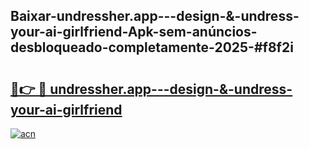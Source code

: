 ## Baixar-undressher.app---design-&-undress-your-ai-girlfriend-Apk-sem-anúncios-desbloqueado-completamente-2025-#f8f2i

# <h2><a href="https://ainizakaria.my?title=undressher.app---design-&-undress-your-ai-girlfriend&ref=20M">🔗👉 🔴 undressher.app---design-&-undress-your-ai-girlfriend</a></h2>

[![acn](https://github.com/user-attachments/assets/0f9c940e-d8b0-45ae-aac7-cd30a18b3e1c)](https://ainizakaria.my?title=undressher.app---design-&-undress-your-ai-girlfriend&ref=20M)

